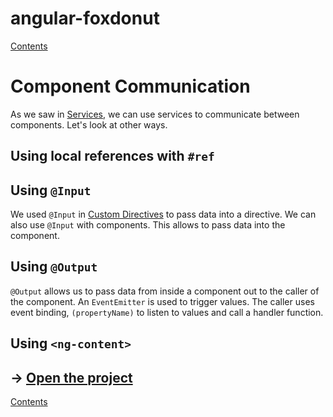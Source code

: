 # angular-foxdonut

[Contents](../README.md#angular-foxdonut)

# Component Communication

As we saw in [Services](services.md#using-a-service-for-inter-component-communication), we can use
services to communicate between components. Let's look at other ways.

## Using local references with `#ref`

## Using `@Input`

We used `@Input` in [Custom Directives](custom-directives.md#passing-data-to-the-directive) to pass
data into a directive. We can also use `@Input` with components. This allows to pass data into the
component.

## Using `@Output`

`@Output` allows us to pass data from inside a component out to the caller of the component. An
`EventEmitter` is used to trigger values. The caller uses event binding, `(propertyName)` to listen
to values and call a handler function.

## Using `<ng-content>`

## &rarr; [Open the project](https://stackblitz.com/github/foxdonut/angular-foxdonut/tree/component-communication?file=src%2Fapp%2F.component.ts)

[Contents](../README.md#angular-foxdonut)

